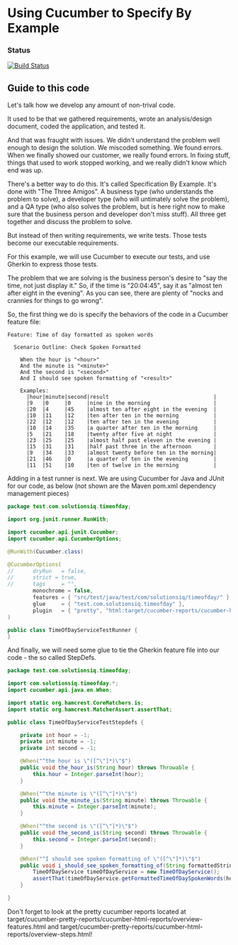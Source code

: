 Using Cucumber to Specify By Example
====================================

### Status
[![Build Status](https://travis-ci.org/hdeiner/using-cucumber-to-specify-by-example.svg?branch=master)](https://travis-ci.org/hdeiner/using-cucumber-to-specify-by-example)

Guide to this code
------------------
Let's talk how we develop any amount of non-trival code.

It used to be that we gathered requirements, wrote an analysis/design document, coded the application, and tested it.

And that was fraught with issues.  We didn't understand the problem well enough to design the solution.  We miscoded something.  We found errors.  When we finally showed our customer, we really found errors.  In fixing stuff, things that used to work stopped working, and we really didn't know which end was up.

There's a better way to do this.  It's called Specification By Example.  It's done with "The Three Amigos".  A business type (who understands the problem to solve), a developer type (who will untimately solve the problem), and a QA type (who also solves the problem, but is here right now to make sure that the business person and developer don't miss stuff).  All three get together and discuss the problem to solve.

But instead of then writing requirements, we write tests.  Those tests become our executable requirements.  

For this example, we will use Cucumber to execute our tests, and use Gherkin to express those tests.

The problem that we are solving is the business person's desire to "say the time, not just display it."  So, if the time is "20:04:45", say it as "almost ten after eight in the evening".  As you can see, there are plenty of "nocks and crannies for things to go wrong".

So, the first thing we do is specify the behaviors of the code in a Cucumber feature file:
```Gherkin
Feature: Time of day formatted as spoken words

  Scenario Outline: Check Spoken Formatted

    When the hour is "<hour>"
    And the minute is "<minute>"
    And the second is "<second>"
    And I should see spoken formatting of "<result>"

    Examples:
      |hour|minute|second|result                                 |
      |9   |0     |0     |nine in the morning                    |
      |20  |4     |45    |almost ten after eight in the evening  |
      |10  |11    |12    |ten after ten in the morning           |
      |22  |12    |12    |ten after ten in the evening           |
      |10  |14    |35    |a quarter after ten in the morning     |
      |5   |21    |18    |twenty after five at night             |
      |23  |25    |25    |almost half past eleven in the evening |
      |15  |31    |31    |half past three in the afternoon       |
      |9   |34    |33    |almost twenty before ten in the morning|
      |21  |46    |0     |a quarter of ten in the evening        |
      |11  |51    |10    |ten of twelve in the morning           |
```
Adding in a test runner is next.  We are using Cucumber for Java and JUnit for our code, as below (not shown are the Maven pom.xml dependency management pieces)

```java
package test.com.solutionsiq.timeofday;

import org.junit.runner.RunWith;

import cucumber.api.junit.Cucumber;
import cucumber.api.CucumberOptions;

@RunWith(Cucumber.class)

@CucumberOptions(
//      dryRun   = false,
//      strict = true,
//      tags     = "",
        monochrome = false,
        features = { "src/test/java/test/com/solutionsiq/timeofday/" },
        glue     = { "test.com.solutionsiq.timeofday" },
        plugin   = { "pretty", "html:target/cucumber-reports/cucumber-html-report", "json:target/cucumber-reports/cucumber-json-report.json" }
)

public class TimeOfDayServiceTestRunner {
}
```

And finally, we will need some glue to tie the Gherkin feature file into our code - the so called StepDefs.

```java
package test.com.solutionsiq.timeofday;

import com.solutionsiq.timeofday.*;
import cucumber.api.java.en.When;

import static org.hamcrest.CoreMatchers.is;
import static org.hamcrest.MatcherAssert.assertThat;

public class TimeOfDayServiceTestStepdefs {

    private int hour = -1;
    private int minute = -1;
    private int second = -1;

    @When("^the hour is \"([^\"]*)\"$")
    public void the_hour_is(String hour) throws Throwable {
        this.hour = Integer.parseInt(hour);
    }

    @When("^the minute is \"([^\"]*)\"$")
    public void the_minute_is(String minute) throws Throwable {
        this.minute = Integer.parseInt(minute);
    }

    @When("^the second is \"([^\"]*)\"$")
    public void the_second_is(String second) throws Throwable {
        this.second = Integer.parseInt(second);
    }

    @When("^I should see spoken formatting of \"([^\"]*)\"$")
    public void i_should_see_spoken_formatting_of(String formattedString) throws Throwable {
        TimeOfDayService timeOfDayService = new TimeOfDayService();
        assertThat(timeOfDayService.getFormattedTimeOfDaySpokenWords(hour, minute, second),is(formattedString));
    }

}
```

Don't forget to look at the pretty cucumber reports located at target/cucumber-pretty-reports/cucumber-html-reports/overview-features.html and target/cucumber-pretty-reports/cucumber-html-reports/overview-steps.html!